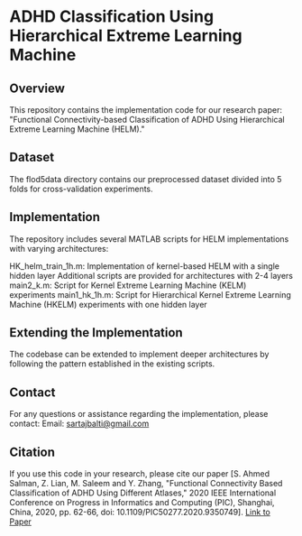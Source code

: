 # ADHD Classification Using Hierarchical Extreme Learning Machine
## Overview
This repository contains the implementation code for our research paper: "Functional Connectivity-based Classification of ADHD Using Hierarchical Extreme Learning Machine (HELM)."
## Dataset
The flod5data directory contains our preprocessed dataset divided into 5 folds for cross-validation experiments.
## Implementation
The repository includes several MATLAB scripts for HELM implementations with varying architectures:

HK_helm_train_1h.m: Implementation of kernel-based HELM with a single hidden layer
Additional scripts are provided for architectures with 2-4 layers
main2_k.m: Script for Kernel Extreme Learning Machine (KELM) experiments
main1_hk_1h.m: Script for Hierarchical Kernel Extreme Learning Machine (HKELM) experiments with one hidden layer

## Extending the Implementation
The codebase can be extended to implement deeper architectures by following the pattern established in the existing scripts.
## Contact
For any questions or assistance regarding the implementation, please contact:
Email: sartajbalti@gmail.com
## Citation
If you use this code in your research, please cite our paper 
 [S. Ahmed Salman, Z. Lian, M. Saleem and Y. Zhang, "Functional Connectivity Based Classification of ADHD Using Different Atlases," 2020 IEEE International Conference on Progress in Informatics and Computing (PIC), Shanghai, China, 2020, pp. 62-66, doi: 10.1109/PIC50277.2020.9350749].
[Link to Paper]([https://arxiv.org/abs/xxxx.xxxxx](https://ieeexplore.ieee.org/abstract/document/9350749))
